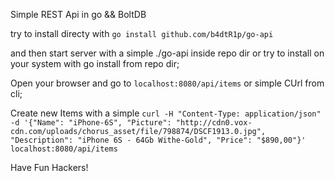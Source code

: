 Simple REST Api in go && BoltDB

try to install directy with `go install github.com/b4dtR1p/go-api`

and then start server with a simple ./go-api inside repo dir or try to install on your system with go install from repo dir;

Open your browser and go to `localhost:8080/api/items` or simple CUrl from cli;

Create new Items with a simple 
`curl -H "Content-Type: application/json" -d '{"Name": "iPhone-6S", "Picture": "http://cdn0.vox-cdn.com/uploads/chorus_asset/file/798874/DSCF1913.0.jpg", "Description": "iPhone 6S - 64Gb Withe-Gold", "Price": "$890,00"}' localhost:8080/api/items`

Have Fun Hackers!
